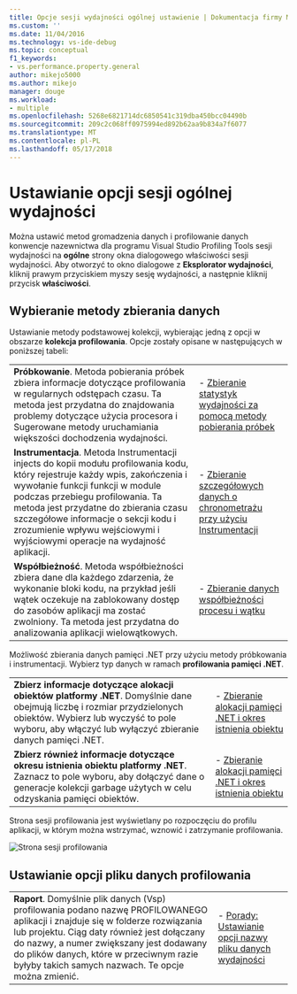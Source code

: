 ```yaml
---
title: Opcje sesji wydajności ogólnej ustawienie | Dokumentacja firmy Microsoft
ms.custom: ''
ms.date: 11/04/2016
ms.technology: vs-ide-debug
ms.topic: conceptual
f1_keywords:
- vs.performance.property.general
author: mikejo5000
ms.author: mikejo
manager: douge
ms.workload:
- multiple
ms.openlocfilehash: 5268e6821714dc6850541c319dba450bcc04490b
ms.sourcegitcommit: 209c2c068ff0975994ed892b62aa9b834a7f6077
ms.translationtype: MT
ms.contentlocale: pl-PL
ms.lasthandoff: 05/17/2018
---
```

# <a name="set-general-performance-session-options"></a>Ustawianie opcji sesji ogólnej wydajności

Można ustawić metod gromadzenia danych i profilowanie danych konwencje nazewnictwa dla programu Visual Studio Profiling Tools sesji wydajności na **ogólne** strony okna dialogowego właściwości sesji wydajności. Aby otworzyć to okno dialogowe z **Eksplorator wydajności**, kliknij prawym przyciskiem myszy sesję wydajności, a następnie kliknij przycisk **właściwości**.

## <a name="choosing-data-collection-methods"></a>Wybieranie metody zbierania danych

Ustawianie metody podstawowej kolekcji, wybierając jedną z opcji w obszarze **kolekcja profilowania**. Opcje zostały opisane w następujących w poniższej tabeli:

|||
|-|-|
|**Próbkowanie**. Metoda pobierania próbek zbiera informacje dotyczące profilowania w regularnych odstępach czasu. Ta metoda jest przydatna do znajdowania problemy dotyczące użycia procesora i Sugerowane metody uruchamiania większości dochodzenia wydajności.|- [Zbieranie statystyk wydajności za pomocą metody pobierania próbek](../profiling/collecting-performance-statistics-by-using-sampling.md)|
|**Instrumentacja**. Metoda Instrumentacji injects do kopii modułu profilowania kodu, który rejestruje każdy wpis, zakończenia i wywołanie funkcji funkcji w module podczas przebiegu profilowania. Ta metoda jest przydatne do zbierania czasu szczegółowe informacje o sekcji kodu i zrozumienie wpływu wejściowymi i wyjściowymi operacje na wydajność aplikacji.|- [Zbieranie szczegółowych danych o chronometrażu przy użyciu Instrumentacji](../profiling/collecting-detailed-timing-data-by-using-instrumentation.md)|
|**Współbieżność**. Metoda współbieżności zbiera dane dla każdego zdarzenia, że wykonanie bloki kodu, na przykład jeśli wątek oczekuje na zablokowany dostęp do zasobów aplikacji ma zostać zwolniony. Ta metoda jest przydatna do analizowania aplikacji wielowątkowych.|- [Zbieranie danych współbieżności procesu i wątku](../profiling/collecting-thread-and-process-concurrency-data.md)|

 Możliwość zbierania danych pamięci .NET przy użyciu metody próbkowania i instrumentacji. Wybierz typ danych w ramach **profilowania pamięci .NET**.

|||
|-|-|
|**Zbierz informacje dotyczące alokacji obiektów platformy .NET**. Domyślnie dane obejmują liczbę i rozmiar przydzielonych obiektów. Wybierz lub wyczyść to pole wyboru, aby włączyć lub wyłączyć zbieranie danych pamięci .NET. |- [Zbieranie alokacji pamięci .NET i okres istnienia obiektu](../profiling/collecting-dotnet-memory-allocation-and-lifetime-data.md)|
|**Zbierz również informacje dotyczące okresu istnienia obiektu platformy .NET**. Zaznacz to pole wyboru, aby dołączyć dane o generacje kolekcji garbage użytych w celu odzyskania pamięci obiektów.|- [Zbieranie alokacji pamięci .NET i okres istnienia obiektu](../profiling/collecting-dotnet-memory-allocation-and-lifetime-data.md)  |

 Strona sesji profilowania jest wyświetlany po rozpoczęciu do profilu aplikacji, w którym można wstrzymać, wznowić i zatrzymanie profilowania.

 ![Strona sesji profilowania](../profiling/media/prof_profilingsessionpage.png "PROF_ProfilingSessionPage")

## <a name="set-profiling-data-file-options"></a>Ustawianie opcji pliku danych profilowania

|||
|-|-|
|**Raport**. Domyślnie plik danych (Vsp) profilowania podano nazwę PROFILOWANEGO aplikacji i znajduje się w folderze rozwiązania lub projektu. Ciąg daty również jest dołączany do nazwy, a numer zwiększany jest dodawany do plików danych, które w przeciwnym razie byłyby takich samych nazwach. Te opcje można zmienić.|- [Porady: Ustawianie opcji nazwy pliku danych wydajności](../profiling/how-to-set-performance-data-file-name-options.md)|